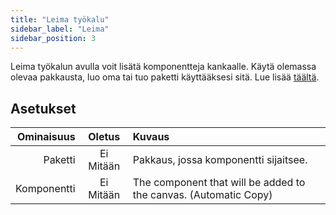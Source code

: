 ```yaml
---
title: "Leima työkalu"
sidebar_label: "Leima"
sidebar_position: 3
---
```


Leima työkalun avulla voit lisätä komponentteja kankaalle. Käytä olemassa olevaa pakkausta, luo oma tai tuo paketti käyttääksesi sitä. Lue lisää [täältä](../pack).

## Asetukset

|  Ominaisuus |  Oletus   | Kuvaus                                                           |
| -----------:|:---------:|:---------------------------------------------------------------- |
|     Paketti | Ei Mitään | Pakkaus, jossa komponentti sijaitsee.                            |
| Komponentti | Ei Mitään | The component that will be added to the canvas. (Automatic Copy) |
